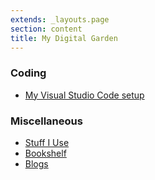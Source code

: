 ```yaml
---
extends: _layouts.page
section: content
title: My Digital Garden
---
```


### Coding

- [My Visual Studio Code setup](/vs-code)

### Miscellaneous

- [Stuff I Use](/uses)
- [Bookshelf](/books)
- [Blogs](/blogs)
